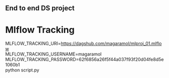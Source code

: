 ## End to end DS project



# Mlflow Tracking

MLFLOW_TRACKING_URI=https://dagshub.com/magaramol/mlproj_01.mlflow \
MLFLOW_TRACKING_USERNAME=magaramol \
MLFLOW_TRACKING_PASSWORD=62f6856a26f5f44a037f93f20d04fe8d5e1060b1 \
python script.py